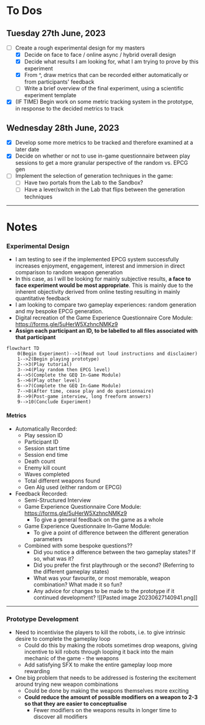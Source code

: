 # To Dos

## Tuesday 27th June, 2023

- [ ] Create a rough experimental design for my masters
	- [x] Decide on face to face / online async / hybrid overall design
	- [x] Decide what results I am looking for, what I am trying to prove by this experiment
	- [x] From ^, draw metrics that can be recorded either automatically or from participants' feedback
	- [ ] Write a brief overview of the final experiment, using a scientific experiment template
- [x] (IF TIME) Begin work on some metric tracking system in the prototype, in response to the decided metrics to track

## Wednesday 28th June, 2023
- [x] Develop some more metrics to be tracked and therefore examined at a later date
- [x] Decide on whether or not to use in-game questionnaire between play sessions to get a more granular perspective of the random vs. EPCG gen
- [ ] Implement the selection of generation techniques in the game:
	- [ ] Have two portals from the Lab to the Sandbox?
	- [ ] Have a lever/switch in the Lab that flips between the generation techniques
---
# Notes

### Experimental Design
- I am testing to see if the implemented EPCG system successfully increases enjoyment, engagement, interest and immersion in direct comparison to random weapon generation
- In this case, as I will be looking for mainly subjective results, **a face to face experiment would be most appropriate**. This is mainly due to the inherent objectivity derived from online testing resulting in mainly quantitative feedback
- I am looking to compare two gameplay experiences: random generation and my bespoke EPCG generation. 
- Digital recreation of the Game Experience Questionnaire Core Module: https://forms.gle/5uHerW5XzhncNMKz9
- **Assign each participant an ID, to be labelled to all files associated with that participant**

```mermaid
flowchart TD
	0(Begin Experiment)-->1(Read out loud instructions and disclaimer)
	1-->2(Begin playing prototype)
	2-->3(Play tutorial)
	3-->4(Play random then EPCG level)
	4-->5(Complete the GEQ In-Game Module)
	5-->6(Play other level)
	6-->7(Complete the GEQ In-Game Module)
	7-->8(After time, cease play and do questionnaire)
	8-->9(Post-game interview, long freeform answers)
	9-->10(Conclude Experiment)
```

#### Metrics
- Automatically Recorded:
	- Play session ID
	- Participant ID
	- Session start time
	- Session end time
	- Death count
	- Enemy kill count
	- Waves completed
	- Total different weapons found
	- Gen Alg used (either random or EPCG)
- Feedback Recorded:
	- Semi-Structured Interview
	- Game Experience Questionnaire Core Module: https://forms.gle/5uHerW5XzhncNMKz9
		- To give a general feedback on the game as a whole
	- Game Experience Questionnaire In-Game Module:
		- To give a point of difference between the different generation parameters
	- Combined with some bespoke questions??
		- Did you notice a difference between the two gameplay states? If so, what was it?
		- Did you prefer the first playthrough or the second? (Referring to the different gameplay states)
		- What was your favourite, or most memorable, weapon combination? What made it so fun?
		- Any advice for changes to be made to the prototype if it continued development?
![[Pasted image 20230627140941.png]]
---

### Prototype Development
- Need to incentivise the players to kill the robots, i.e. to give intrinsic desire to complete the gameplay loop
	- Could do this by making the robots sometimes drop weapons, giving incentive to kill robots through looping it back into the main mechanic of the game - the weapons
	- Add satisfying SFX to make the entire gameplay loop more rewarding
- One big problem that needs to be addressed is fostering the excitement around trying new weapon combinations
	- Could be done by making the weapons themselves more exciting
	- **Could reduce the amount of possible modifiers on a weapon to 2-3 so that they are easier to conceptualise**
		- Fewer modifiers on the weapons results in longer time to discover all modifiers